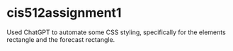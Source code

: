 # cis512assignment1

Used ChatGPT to automate some CSS styling, specifically for the elements rectangle and the forecast rectangle.
